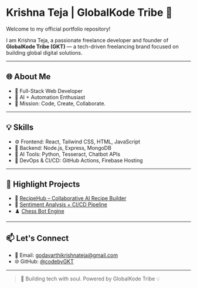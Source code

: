 # Krishna Teja | GlobalKode Tribe 🚀

Welcome to my official portfolio repository!

I am Krishna Teja, a passionate freelance developer and founder of **GlobalKode Tribe (GKT)** — a tech-driven freelancing brand focused on building global digital solutions.

---

## 🌐 About Me
- 💼 Full-Stack Web Developer
- 🤖 AI + Automation Enthusiast
- 🎯 Mission: Code, Create, Collaborate.

---

## 💡 Skills
- ⚙️ Frontend: React, Tailwind CSS, HTML, JavaScript
- 🔧 Backend: Node.js, Express, MongoDB
- 🤖 AI Tools: Python, Tesseract, Chatbot APIs
- 🚀 DevOps & CI/CD: GitHub Actions, Firebase Hosting

---

## 🔗 Highlight Projects
- 🎨 [RecipeHub – Collaborative AI Recipe Builder](https://github.com/codebyGKT/recipehub)
- 🧠 [Sentiment Analysis + CI/CD Pipeline](https://github.com/codebyGKT/sentiment-ci-cd)
- ♟️ [Chess Bot Engine](https://github.com/codebyGKT/chess-bot)

---

## 📫 Let's Connect
- 📧 Email: godavarthikrishnateja@gmail.com
- 🌐 GitHub: [@codebyGKT](https://github.com/codebyGKT)

---

> 💎 Building tech with soul. Powered by GlobalKode Tribe 💡
